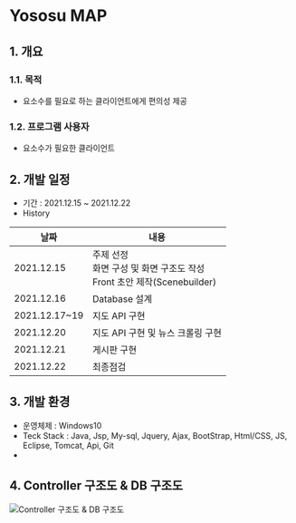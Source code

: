 # Yososu MAP

## 1. 개요
### 1.1. 목적
- 요소수를 필요로 하는 클라이언트에게 편의성 제공

### 1.2. 프로그램 사용자
- 요소수가 필요한 클라이언트


## 2. 개발 일정
- 기간 : 2021.12.15 ~ 2021.12.22  
- History

|날짜|내용|
|----|----|
|2021.12.15|주제 선정 <br>화면 구성 및 화면 구조도 작성<br>Front 초안 제작(Scenebuilder)</br>|
|2021.12.16|Database 설계|
|2021.12.17~19|지도 API 구현|
|2021.12.20|지도 API 구현 및 뉴스 크롤링 구현|
|2021.12.21|게시판 구현|
|2021.12.22|최종점검|

  
## 3. 개발 환경
- 운영체제 : Windows10  
- Teck Stack : Java, Jsp, My-sql, Jquery, Ajax, BootStrap, Html/CSS, JS, Eclipse, Tomcat, Api, Git  
- 
## 4. Controller 구조도 & DB 구조도  
![Controller 구조도 & DB 구조도](https://user-images.githubusercontent.com/91528977/154820006-ec891419-6736-41cb-8f0e-35cf0a93e2a8.png)

